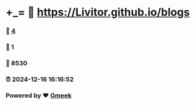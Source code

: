 # +_= :link: https://Livitor.github.io/blogs 
### :page_facing_up: [4](https://Livitor.github.io/blogs/tag.html) 
### :speech_balloon: 1 
### :hibiscus: 8530 
### :alarm_clock: 2024-12-16 16:16:52 
### Powered by :heart: [Gmeek](https://github.com/Meekdai/Gmeek)
